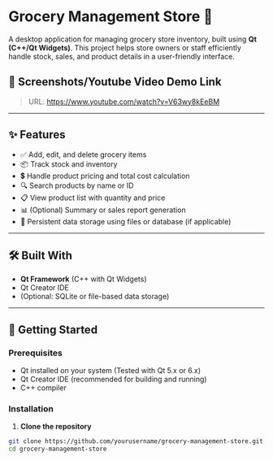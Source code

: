 # Grocery Management Store 🛒

A desktop application for managing grocery store inventory, built using **Qt (C++/Qt Widgets)**. This project helps store owners or staff efficiently handle stock, sales, and product details in a user-friendly interface.

## 📸 Screenshots/Youtube Video Demo Link
> URL: https://www.youtube.com/watch?v=V63wy8kEeBM

---

## ✨ Features

- ✅ Add, edit, and delete grocery items
- 📦 Track stock and inventory
- 💲 Handle product pricing and total cost calculation
- 🔍 Search products by name or ID
- 📋 View product list with quantity and price
- 📊 (Optional) Summary or sales report generation
- 💾 Persistent data storage using files or database (if applicable)

---

## 🛠️ Built With

- **Qt Framework** (C++ with Qt Widgets)
- Qt Creator IDE
- (Optional: SQLite or file-based data storage)

---

## 🚀 Getting Started

### Prerequisites

- Qt installed on your system (Tested with Qt 5.x or 6.x)
- Qt Creator IDE (recommended for building and running)
- C++ compiler

### Installation

1. **Clone the repository**

```bash
git clone https://github.com/yourusername/grocery-management-store.git
cd grocery-management-store
